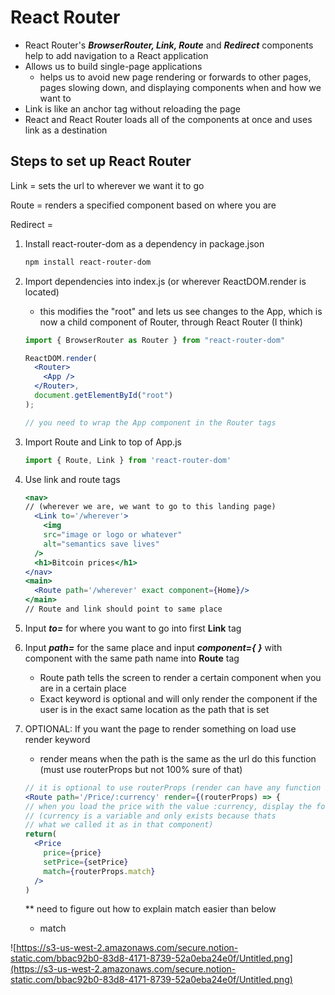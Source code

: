 # React Router

- React Router's ***BrowserRouter, Link, Route*** and ***Redirect*** components help to add navigation to a React application
- Allows us to build single-page applications
    - helps us to avoid new page rendering or forwards to other pages, pages slowing down, and displaying components when and how we want to
- Link is like an anchor tag without reloading the page
- React and React Router loads all of the components at once and uses link as a destination

## Steps to set up React Router

Link = sets the url to wherever we want it to go

Route = renders a specified component based on where you are

Redirect = 

1. Install react-router-dom as a dependency in package.json

    ```bash
    npm install react-router-dom
    ```

2. Import dependencies into index.js (or wherever ReactDOM.render is located)
    - this modifies the "root" and lets us see changes to the App, which is now a child component of Router, through React Router (I think)

    ```jsx
    import { BrowserRouter as Router } from "react-router-dom"

    ReactDOM.render(
      <Router>
        <App />
      </Router>,
      document.getElementById("root")
    );

    // you need to wrap the App component in the Router tags
    ```

3. Import Route and Link to top of App.js

    ```jsx
    import { Route, Link } from 'react-router-dom'
    ```

4. Use link and route tags

    ```jsx
    <nav>
    // (wherever we are, we want to go to this landing page)
      <Link to='/wherever'>
        <img
        src="image or logo or whatever"
        alt="semantics save lives"
      />
      <h1>Bitcoin prices</h1>
    </nav>
    <main>
      <Route path='/wherever' exact component={Home}/>
    </main>
    // Route and link should point to same place
    ```

5. Input ***to=*** for where you want to go into first **Link** tag
6. Input ***path=*** for the same place and input ***component={ }*** with component with the same path name into **Route** tag
    - Route path tells the screen to render a certain component when you are in a certain place
    - Exact keyword is optional and will only render the component if the user is in the exact same location as the path that is set
7. OPTIONAL: If you want the page to render something on load use render keyword
    - render means when the path is the same as the url do this function (must use routerProps but not 100% sure of that)

    ```jsx
    // it is optional to use routerProps (render can have any function inside)
    <Route path='/Price/:currency' render={(routerProps) => {
    // when you load the price with the value :currency, display the following things
    // (currency is a variable and only exists because thats 
    // what we called it as in that component)
    return(
      <Price
        price={price}
        setPrice={setPrice}
        match={routerProps.match}
      />
    )
    ```

    ** need to figure out how to explain match easier than below

    - match

![https://s3-us-west-2.amazonaws.com/secure.notion-static.com/bbac92b0-83d8-4171-8739-52a0eba24e0f/Untitled.png](https://s3-us-west-2.amazonaws.com/secure.notion-static.com/bbac92b0-83d8-4171-8739-52a0eba24e0f/Untitled.png)